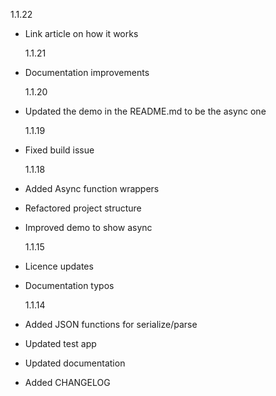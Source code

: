 1.1.22

- Link article on how it works

  1.1.21

- Documentation improvements

  1.1.20

- Updated the demo in the README.md to be the async one

  1.1.19

- Fixed build issue

  1.1.18

- Added Async function wrappers
- Refactored project structure
- Improved demo to show async

  1.1.15

- Licence updates
- Documentation typos

  1.1.14

- Added JSON functions for serialize/parse
- Updated test app
- Updated documentation
- Added CHANGELOG
